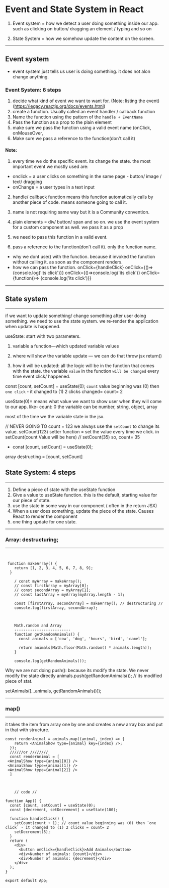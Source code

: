 # Event and State System in React  

1. Event system = how we detect a user doing something inside our app.
 such as clicking on button/ dragging an element / typing and so on

2. State System = how we somehow update the content on the screen.


--------------
Event system
--------------
- event system just tells us user is doing something. it does not alon change anything.


### Event System: 6 steps
1. decide what kind of event we want to want for.  (Note: listing the event) (https://legacy.reactjs.org/docs/events.html)
2. create a function. Usually called an event handler / callback function
3. Name the function using the pattern of the ``handle + EventName``
4. Pass the function as a prop to the plain element
5. make sure we pass the function using a valid event name (onClick, onMouseOver,
6. Make sure we pass a reference to the function(don't call it)



#### Note:
1. every time we do the specific event. its change the state.
 the most important event we mostly used are:
- onclick = a user clicks on something in the same page - button/ image / text/ dragging
- onChange = a user types in a text input

2. handle/ callback function means this function automatically calls by another piece of code.
means someone going to call it.

3. name is not requiring same way but it is a Community convention.

4. plain elements = div/ button/ span and so on. we use the event system for a custom component as well.
we pass it as a prop

5. we need to pass this function in a valid event.

6. pass a reference to the function(don't call it). only the function name.
- why we dont use() with the function. because it invoked the function without calling it. as soon as the component renders.
- how we can pass the function.
onClick={handleClick}
onClick={()=> {console.log('its click')}}
onClick={()=>console.log('its click')}
onClick={function()=> {console.log('its click')}}




--------------
## State system
--------------
if we want to update something/ change something after user doing something. we need to use the state system.
we re-render the application when update is happened.

useState: start with two parameters.
1. variable
 a function—which updated variable values

2. where will show the variable update — we can do that throw jsx return()

3. how it will be updated:
all the logic will be in the function that comes with the state.
the variable `value` in the function `will be changed` every time event click/ happened.

const [count, setCount] = useState(0);
`count` value beginning was (0) then `one click` - it changed to (1) 2 clicks changed= count= 2

useState(0)= means what value we want to show user when they will come to our app. like-  count: 0
the variable can be number, string, object, array

most of the time we the variable state in the jsx.

// NEVER GOING TO
count = 123
we always use the `setCount` to change its value.
setCount(123)
setter function = set the value every time we click.
in setCount(count Value will be here) // setCount(35) so, count= 35
- const [count, setCount] = useState(0);

array destructing = [count, setCount]


## State System: 4 steps
----------------
1. Define a piece of state with the useState function
2. Give a value to useState function. this is the default, starting value for our piece of state.
3. use the state in some way in our component ( often in the return JSX)
4. When a user does something, update the piece of the state. Causes React to render the component
5. one thing update for one state.




--------------
### Array:  destructuring;
-----------
```


 function makeArray() {
    return [1, 2, 3, 4, 5, 6, 7, 8, 9];
  }

    / const myArray = makeArray();
    // const firstArray = myArray[0];
    // const secondArray = myArray[1];
    // const lastArray = myArray[myArray.length - 1];

    const [firstArray, secondArray] = makeArray(); // destructuring //
    console.log(firstArray, secondArray);



    Math.random and Array
    -------------------------
    function getRandomAnimals() {
      const animals = ['cow', 'dog', 'hours', 'bird', 'camel'];

      return animals[Math.floor(Math.random() * animals.length)];
    }

    console.log(getRandomAnimals());

```

Why we are not doing push(): because its modify the state. 
We never modify the state directly
 animals.push(getRandomAnimals()); // its modified piece of stat.

 setAnimals([...animals, getRandomAnimals()]);


-----------
### map()
----------
it takes the item from array one by one and creates a new array box and put in that with structure.
``` 
const renderAnimal = animals.map((animal, index) => {
    return <AnimalShow type={animal} key={index} />;
  });
  //////or ////////
  const renderAnimal = [
 <AnimalShow type={animal[0]} />
 <AnimalShow type={animal[1]} />
 <AnimalShow type={animal[2]} />
  ]



    // code //

function App() {
  const [count, setCount] = useState(0);
  const [decrement, setDecrement] = useState(100);

  function handleClick() {
    setCount(count + 1); // count value beginning was (0) then `one click` - it changed to (1) 2 clicks = count= 2
    setDecrement(5);
  }
  return (
    <div>
      <button onClick={handleClick}>Add Animals</button>
      <div>Number of animals: {count}</div>
      <div>Number of animals: {decrement}</div>
    </div>
  );
}

export default App;

```